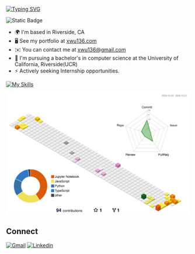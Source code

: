 [![Typing SVG](https://readme-typing-svg.demolab.com?font=Comfortaa&weight=500&size=30&pause=1000&color=00FFB3&vCenter=true&width=460&lines=Challenges%2C+Growth%2C+Success;Welcome+to+my+GitHub;Hi%2C+my+name+is+Xiyuan+Wu)](https://git.io/typing-svg)


![Static Badge](https://img.shields.io/badge/Undergrad-UCR-blue?style=for-the-badge)


* 🌍  I'm based in Riverside, CA
* 🖥️  See my portfolio at [xwu136.com](http://xwu136.com)
* ✉️  You can contact me at [xwu136@gmail.com](mailto:xwu136@gmail.com)
* 🧠  I'm pursuing a bachelor's in computer science at the University of California, Riverside(UCR)
* ⚡  Actively seeking Internship opportunities.

[![My Skills](https://skillicons.dev/icons?i=py,cpp,django,react,js,jquery,cmake,css,sklearn,tensorflow,pytorch,flask,gcp,git,github,githubactions,html,latex,sqlite,md,nextjs,nodejs,tailwind,vscode,notion,latex,npm,regex,windows&theme=light)](https://skillicons.dev)


![3D](./profile-3d-contrib/profile-season-animate.svg)

## Connect

[![Gmail](https://skillicons.dev/icons?i=gmail&theme=light)](mailto:xwu136@gmail.com)
[![Linkedin](https://skillicons.dev/icons?i=linkedin&theme=light)](https://www.linkedin.com/in/xiyuan-wu)
